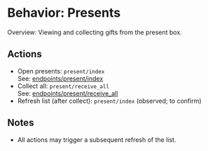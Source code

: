 # Behavior: Presents

Overview: Viewing and collecting gifts from the present box.

## Actions

- Open presents: `present/index`  
   See: [endpoints/present/index](../../endpoints/present/index/README.md)
- Collect all: `present/receive_all`  
   See: [endpoints/present/receive_all](../../endpoints/present/receive_all/README.md)
- Refresh list (after collect): `present/index` (observed; to confirm)

## Notes

- All actions may trigger a subsequent refresh of the list.
